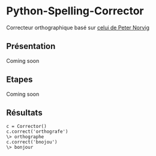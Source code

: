 # Python-Spelling-Corrector

Correcteur orthographique basé sur [celui de Peter Norvig](http://norvig.com/spell-correct.html)

Présentation
------------

Coming soon

Etapes
------

Coming soon

Résultats
---------

    c = Corrector()
    c.correct('orthografe')
    \> orthographe
    c.correct('bnojou')
    \> bonjour
